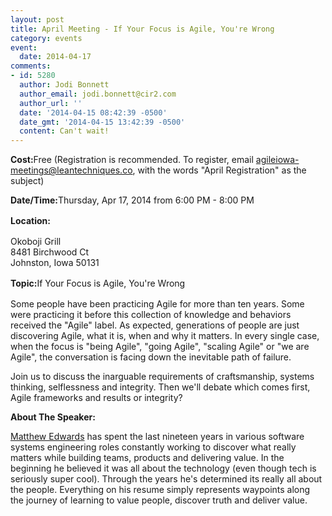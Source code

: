 ```yaml
---
layout: post
title: April Meeting - If Your Focus is Agile, You're Wrong
category: events
event:
  date: 2014-04-17
comments:
- id: 5280
  author: Jodi Bonnett
  author_email: jodi.bonnett@cir2.com
  author_url: ''
  date: '2014-04-15 08:42:39 -0500'
  date_gmt: '2014-04-15 13:42:39 -0500'
  content: Can't wait!
---
```

<p><strong>Cost:</strong>Free (Registration is recommended. To register, email <a title="Register here" href="mailto:agileiowa-meetings@leantechniques.co?subject=April%20Registration">agileiowa-meetings@leantechniques.co</a>, with the words "April Registration" as the subject)</p>
<p><strong>Date/Time:</strong>Thursday, Apr 17, 2014 from 6:00 PM - 8:00 PM</p>
<p><strong style="line-height: 1.5em;">Location:</strong></p>
<p>Okoboji Grill<br />
8481 Birchwood Ct<br />
Johnston, Iowa 50131<br />
<strong style="line-height: 1.5em;"></strong></p>
<p><strong style="line-height: 1.5em;">Topic:</strong><span style="line-height: 1.5em;">If Your Focus is Agile, You're Wrong</span></p>
<div>
<p>Some people have been practicing Agile for more than ten years. Some were practicing it before this collection of knowledge and behaviors received the "Agile" label. As expected, generations of people are just discovering Agile, what it is, when and why it matters. In every single case, when the focus is "being Agile", "going Agile", "scaling Agile" or "we are Agile", the conversation is facing down the inevitable path of failure.</p>
<p>Join us to discuss the inarguable requirements of craftsmanship, systems thinking, selflessness and integrity. Then we'll debate which comes first, Agile frameworks and results or integrity?</p>
<p><strong>About The Speaker:</strong></p>
<p><a title="About Matthew" href="http://about.me/matthewdedwards">Matthew Edwards</a> has spent the last nineteen years in various software systems engineering roles constantly working to discover what really matters while building teams, products and delivering value. In the beginning he believed it was all about the technology (even though tech is seriously super cool). Through the years he's determined its really all about the people. Everything on his resume simply represents waypoints along the journey of learning to value people, discover truth and deliver value.</p>
</div>
